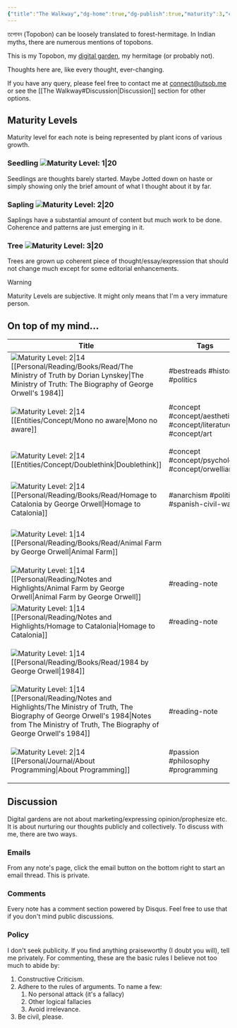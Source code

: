 ```yaml
---
{"title":"The Walkway","dg-home":true,"dg-publish":true,"maturity":3,"created":"2023-01-02T21:30:15+06:00","updated":"2023-01-19T00:17:27+06:00","dg-metatags":{"description":"Utsob's Digital Garden","og:description":"Utsob's Digital Garden"},"permalink":"/the-walkway/","metatags":{"description":"Utsob's Digital Garden","og:description":"Utsob's Digital Garden"},"tags":["gardenEntry"],"dgPassFrontmatter":true}
---
```


তপোবন (Topobon) can be loosely translated to forest-hermitage. In Indian myths, there are numerous mentions of topobons.

This is my Topobon, my [digital garden](https://cagrimmett.com/notes/2020/11/08/what-are-digital-gardens/), my hermitage (or probably not).

Thoughts here are, like every thought, ever-changing.

If you have any query, please feel free to contact me at [connect@utsob.me](mailto:connect@utsob.me) or see the [[The Walkway#Discussion\|Discussion]] section for other options.

## Maturity Levels
Maturity level for each note is being represented by plant icons of various growth.

### Seedling ![Maturity Level: 1|20](https://topobon.utsob.me/img/tree-1.svg)
Seedlings are thoughts barely started. Maybe Jotted down on haste or simply showing only the brief amount of what I thought about it by far.

### Sapling ![Maturity Level: 2|20](https://topobon.utsob.me/img/tree-2.svg)
Saplings have a substantial amount of content but much work to be done. Coherence and patterns are just emerging in it.

### Tree ![Maturity Level: 3|20](https://topobon.utsob.me/img/tree-3.svg)
Trees are grown up coherent piece of thought/essay/expression that should not change much except for some editorial enhancements.


> [!Warning] 
> Maturity Levels are subjective. It might only means that I'm a very immature person.


## On top of my mind…
| Title                                                                                                                                                                                                                                                | Tags                                                          | Updated                                                   | Created                                                   |
| ---------------------------------------------------------------------------------------------------------------------------------------------------------------------------------------------------------------------------------------------------- | ------------------------------------------------------------- | --------------------------------------------------------- | --------------------------------------------------------- |
| ![Maturity Level: 2\|14](https://topobon.utsob.me/img/tree-2.svg) [[Personal/Reading/Books/Read/The Ministry of Truth by Dorian Lynskey\|The Ministry of Truth: The Biography of George Orwell's 1984]]                                           | #bestreads #history #politics                                 | <center><small>Jan 20, 2023<hr/>12:24 PM</small></center> | <center><small>Jul 07, 2019<hr/>12:00 AM</small></center> |
| ![Maturity Level: 2\|14](https://topobon.utsob.me/img/tree-2.svg) [[Entities/Concept/Mono no aware\|Mono no aware]]                                                                                                                               | #concept #concept/aesthetics #concept/literature #concept/art | <center><small>Jan 20, 2023<hr/>11:07 AM</small></center> | <center><small>Dec 28, 2022<hr/>11:32 AM</small></center> |
| ![Maturity Level: 2\|14](https://topobon.utsob.me/img/tree-2.svg) [[Entities/Concept/Doublethink\|Doublethink]]                                                                                                                                   | #concept #concept/psychology #concept/orwellian               | <center><small>Jan 19, 2023<hr/>04:35 PM</small></center> | <center><small>Jan 19, 2023<hr/>04:02 PM</small></center> |
| ![Maturity Level: 2\|14](https://topobon.utsob.me/img/tree-2.svg) [[Personal/Reading/Books/Read/Homage to Catalonia by George Orwell\|Homage to Catalonia]]                                                                                       | #anarchism #politics #spanish-civil-war                       | <center><small>Jan 19, 2023<hr/>04:34 PM</small></center> | <center><small>Jan 24, 2019<hr/>12:00 AM</small></center> |
| ![Maturity Level: 1\|14](https://topobon.utsob.me/img/tree-1.svg) [[Personal/Reading/Books/Read/Animal Farm by George Orwell\|Animal Farm]]                                                                                                       |                                                               | <center><small>Jan 19, 2023<hr/>04:32 PM</small></center> | <center><small>Mar 22, 2016<hr/>12:00 AM</small></center> |
| ![Maturity Level: 1\|14](https://topobon.utsob.me/img/tree-1.svg) [[Personal/Reading/Notes and Highlights/Animal Farm by George Orwell\|Animal Farm by George Orwell]]                                                                            | #reading-note                                                 | <center><small>Jan 19, 2023<hr/>04:29 PM</small></center> | <center><small>Aug 27, 2017<hr/>06:23 PM</small></center> |
| ![Maturity Level: 1\|14](https://topobon.utsob.me/img/tree-1.svg) [[Personal/Reading/Notes and Highlights/Homage to Catalonia\|Homage to Catalonia]]                                                                                              | #reading-note                                                 | <center><small>Jan 19, 2023<hr/>04:27 PM</small></center> | <center><small>Mar 22, 2029<hr/>05:48 PM</small></center> |
| ![Maturity Level: 1\|14](https://topobon.utsob.me/img/tree-1.svg) [[Personal/Reading/Books/Read/1984 by George Orwell\|1984]]                                                                                                                     |                                                               | <center><small>Jan 19, 2023<hr/>04:24 PM</small></center> | <center><small>Nov 29, 2015<hr/>12:00 AM</small></center> |
| ![Maturity Level: 1\|14](https://topobon.utsob.me/img/tree-1.svg) [[Personal/Reading/Notes and Highlights/The Ministry of Truth, The Biography of George Orwell's 1984\|Notes from The Ministry of Truth, The Biography of George Orwell's 1984]] | #reading-note                                                 | <center><small>Jan 19, 2023<hr/>04:21 PM</small></center> | <center><small>Oct 14, 2019<hr/>05:44 PM</small></center> |
| ![Maturity Level: 2\|14](https://topobon.utsob.me/img/tree-2.svg) [[Personal/Journal/About Programming\|About Programming]]                                                                                                                       | #passion #philosophy #programming                             | <center><small>Jan 19, 2023<hr/>03:15 PM</small></center> | <center><small>Oct 04, 2018<hr/>07:41 AM</small></center> |

## Discussion
Digital gardens are not about marketing/expressing opinion/prophesize etc. It is about nurturing our thoughts publicly and collectively. To discuss with me, there are two ways.

### Emails
From any note's page, click the email button on the bottom right to start an email thread. This is private.

### Comments
Every note has a comment section powered by Disqus. Feel free to use that if you don't mind public discussions.

### Policy
I don't seek publicity. If you find anything praiseworthy (I doubt you will), tell me privately. For commenting, these are the basic rules I believe not too much to abide by:
1. Constructive Criticism.
2. Adhere to the rules of arguments. To name a few:
    1. No personal attack (it's a fallacy)
    2. Other logical fallacies
    3. Avoid irrelevance.
3. Be civil, please.
